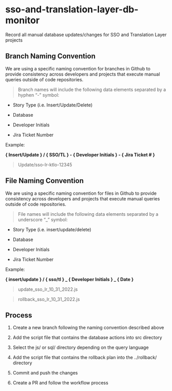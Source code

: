 # sso-and-translation-layer-db-monitor
Record all manual database updates/changes for SSO and Translation Layer projects

## Branch Naming Convention
We are using a specific naming convention for branches in Github to provide consistency across developers and projects that execute manual queries outside of code repositories.

> Branch names will include the following data elements separated by a hyphen “-” symbol:

* Story Type (i.e. Insert/Update/Delete)

* Database

* Developer Initials

* Jira Ticket Number

Example:

**{ Insert/Update } / { SSO/TL } - { Developer Initials } - { Jira Ticket # }**

> Update/sso-lr-ktlo-12345

## File Naming Convention
We are using a specific naming convention for files in Github to provide consistency across developers and projects that execute manual queries outside of code repositories.

> File names will include the following data elements separated by a underscore “_” symbol:

* Story Type (i.e. insert/update/delete)

* Database

* Developer Initials

* Jira Ticket Number

Example:

**{ insert/update } / { sso/tl } _ { Developer Initials } _ { Date }**

> update_sso_lr_10_31_2022.js

> rollback_sso_lr_10_31_2022.js

## Process

1. Create a new branch following the naming convention described above

2. Add the script file that contains the database actions into src directory

3. Select the js/ or sql/ directory depending on the query language

4. Add the script file that contains the rollback plan into the ../rollback/ directory 

5. Commit and push the changes

6. Create a PR and follow the workflow process
